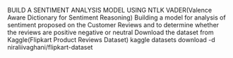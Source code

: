 BUILD A SENTIMENT ANALYSIS MODEL USING NTLK VADER(Valence Aware Dictionary for Sentiment Reasoning)
Building a model for analysis of sentiment proposed on the Customer Reviews and to determine whether the reviews are positive negative or neutral
Download the dataset from Kaggle(Flipkart Product Reviews Dataset)
kaggle datasets download -d niraliivaghani/flipkart-dataset
